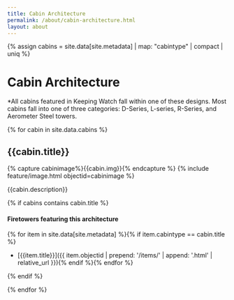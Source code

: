 ```yaml
---
title: Cabin Architecture
permalink: /about/cabin-architecture.html
layout: about
---
```

{% assign cabins = site.data[site.metadata] | map: "cabintype" | compact | uniq %}


# Cabin Architecture

*All cabins featured in Keeping Watch fall within one of these designs. Most cabins fall into one of three categories: D-Series, L-series, R-Series, and Aerometer Steel towers. 

{% for cabin in site.data.cabins %}

## {{cabin.title}} 

{% capture cabinimage%}{{cabin.img}}{% endcapture %}
{% include feature/image.html objectid=cabinimage %}

{{cabin.description}} 

{% if cabins contains cabin.title %}
#### Firetowers featuring this architecture

{% for item in site.data[site.metadata] %}{% if item.cabintype == cabin.title %}
- [{{item.title}}]({{ item.objectid | prepend: '/items/' | append: '.html' | relative_url }}){% endif %}{% endfor %}

{% endif %}
 
{% endfor %}




